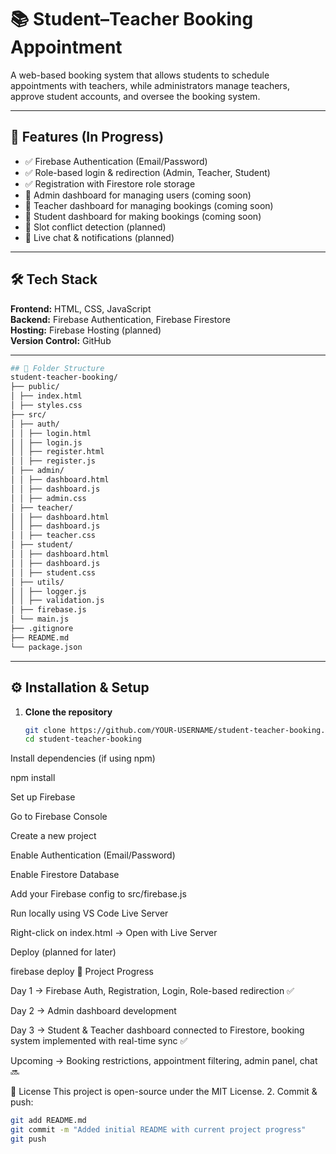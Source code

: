 # 📚 Student–Teacher Booking Appointment

A web-based booking system that allows students to schedule appointments with teachers, while administrators manage teachers, approve student accounts, and oversee the booking system.

---

## 🚀 Features (In Progress)
- ✅ Firebase Authentication (Email/Password)
- ✅ Role-based login & redirection (Admin, Teacher, Student)
- ✅ Registration with Firestore role storage
- 🔄 Admin dashboard for managing users (coming soon)
- 🔄 Teacher dashboard for managing bookings (coming soon)
- 🔄 Student dashboard for making bookings (coming soon)
- 🔄 Slot conflict detection (planned)
- 🔄 Live chat & notifications (planned)

---

## 🛠 Tech Stack
**Frontend:** HTML, CSS, JavaScript  
**Backend:** Firebase Authentication, Firebase Firestore  
**Hosting:** Firebase Hosting (planned)  
**Version Control:** GitHub  

---
```bash
## 📂 Folder Structure
student-teacher-booking/
├── public/
│ ├── index.html
│ ├── styles.css
├── src/
│ ├── auth/
│ │ ├── login.html
│ │ ├── login.js
│ │ ├── register.html
│ │ ├── register.js
│ ├── admin/
│ │ ├── dashboard.html
│ │ ├── dashboard.js
│ │ ├── admin.css
│ ├── teacher/
│ │ ├── dashboard.html
│ │ ├── dashboard.js
│ │ ├── teacher.css
│ ├── student/
│ │ ├── dashboard.html
│ │ ├── dashboard.js
│ │ ├── student.css
│ ├── utils/
│ │ ├── logger.js
│ │ ├── validation.js
│ ├── firebase.js
│ └── main.js
├── .gitignore
├── README.md
└── package.json

```
---

## ⚙️ Installation & Setup
1. **Clone the repository**
   ```bash
   git clone https://github.com/YOUR-USERNAME/student-teacher-booking.git
   cd student-teacher-booking
Install dependencies (if using npm)

npm install

Set up Firebase

Go to Firebase Console

Create a new project

Enable Authentication (Email/Password)

Enable Firestore Database

Add your Firebase config to src/firebase.js

Run locally using VS Code Live Server

Right-click on index.html → Open with Live Server

Deploy (planned for later)

firebase deploy
📅 Project Progress

Day 1 → Firebase Auth, Registration, Login, Role-based redirection ✅

Day 2 → Admin dashboard development 

Day 3 → Student & Teacher dashboard connected to Firestore, booking system implemented with real-time sync ✅  

Upcoming → Booking restrictions, appointment filtering, admin panel, chat 🔜

📜 License
This project is open-source under the MIT License.
2. Commit & push:
```bash
git add README.md
git commit -m "Added initial README with current project progress"
git push
